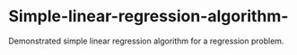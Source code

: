 # Simple-linear-regression-algorithm-
Demonstrated simple linear regression algorithm for a regression problem.
